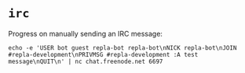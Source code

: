 # `irc`

Progress on manually sending an IRC message:

    echo -e 'USER bot guest repla-bot repla-bot\nNICK repla-bot\nJOIN #repla-development\nPRIVMSG #repla-development :A test message\nQUIT\n' | nc chat.freenode.net 6697

